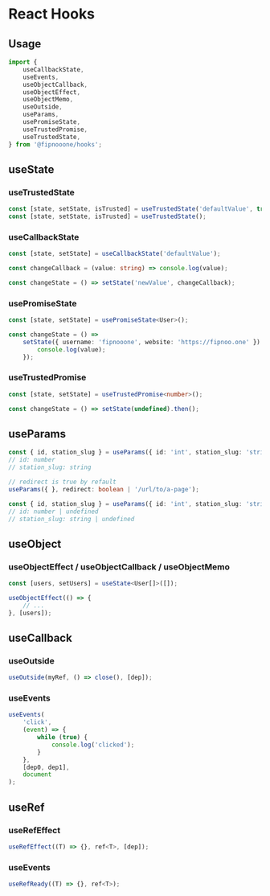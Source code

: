 # React Hooks

## Usage

```typescript
import {
    useCallbackState,
    useEvents,
    useObjectCallback,
    useObjectEffect,
    useObjectMemo,
    useOutside,
    useParams,
    usePromiseState,
    useTrustedPromise,
    useTrustedState,
} from '@fipnooone/hooks';
```

## useState

### useTrustedState

```typescript
const [state, setState, isTrusted] = useTrustedState('defaultValue', true);
const [state, setState, isTrusted] = useTrustedState();
```

### useCallbackState

```typescript
const [state, setState] = useCallbackState('defaultValue');

const changeCallback = (value: string) => console.log(value);

const changeState = () => setState('newValue', changeCallback);
```

### usePromiseState

```typescript
const [state, setState] = usePromiseState<User>();

const changeState = () =>
    setState({ username: 'fipnooone', website: 'https://fipnoo.one' }).then((value) => {
        console.log(value);
    });
```

### useTrustedPromise

```typescript
const [state, setState] = useTrustedPromise<number>();

const changeState = () => setState(undefined).then();
```

## useParams

```typescript
const { id, station_slug } = useParams({ id: 'int', station_slug: 'string' });
// id: number
// station_slug: string

// redirect is true by refault
useParams({ }, redirect: boolean | '/url/to/a-page');

const { id, station_slug } = useParams({ id: 'int', station_slug: 'string' }, false);
// id: number | undefined
// station_slug: string | undefined
```

## useObject

### useObjectEffect / useObjectCallback / useObjectMemo

```typescript
const [users, setUsers] = useState<User[]>([]);

useObjectEffect(() => {
    // ...
}, [users]);
```

## useCallback

### useOutside

```typescript
useOutside(myRef, () => close(), [dep]);
```

### useEvents

```typescript
useEvents(
    'click',
    (event) => {
        while (true) {
            console.log('clicked');
        }
    },
    [dep0, dep1],
    document
);
```

## useRef

### useRefEffect

```typescript
useRefEffect((T) => {}, ref<T>, [dep]);
```

### useEvents

```typescript
useRefReady((T) => {}, ref<T>);
```
